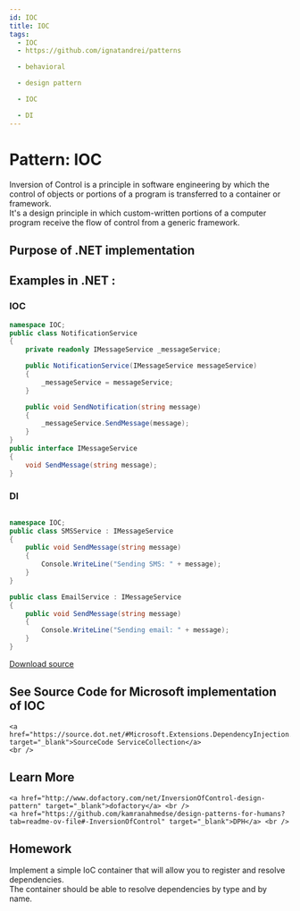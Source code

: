 ```yaml
---
id: IOC
title: IOC
tags:
  - IOC
  - https://github.com/ignatandrei/patterns

  - behavioral

  - design pattern

  - IOC

  - DI
---
```


# Pattern:  IOC

Inversion of Control is a principle in software engineering by which the control of objects or portions of a program is transferred to a container or framework.    <br />
It's a design principle in which custom-written portions of a computer program receive the flow of control from a generic framework.    <br />

## Purpose of .NET implementation


## Examples in .NET : 


###  IOC
```csharp showLineNumbers title="IOC example for Pattern IOC"
namespace IOC;
public class NotificationService
{
    private readonly IMessageService _messageService;

    public NotificationService(IMessageService messageService)
    {
        _messageService = messageService;
    }

    public void SendNotification(string message)
    {
        _messageService.SendMessage(message);
    }
}
public interface IMessageService
{
    void SendMessage(string message);
}

```


###  DI
```csharp showLineNumbers title="DI example for Pattern IOC"

namespace IOC;
public class SMSService : IMessageService
{
    public void SendMessage(string message)
    {
        Console.WriteLine("Sending SMS: " + message);
    }
}

public class EmailService : IMessageService
{
    public void SendMessage(string message)
    {
        Console.WriteLine("Sending email: " + message);
    }
}

```


[Download source](/zipSourceCodes/ioc.zip)



## See Source Code for Microsoft implementation of IOC

    <a href="https://source.dot.net/#Microsoft.Extensions.DependencyInjection.Abstractions/ServiceCollection.cs" target="_blank">SourceCode ServiceCollection</a>
    <br />


## Learn More

    <a href="http://www.dofactory.com/net/InversionOfControl-design-pattern" target="_blank">dofactory</a> <br />
    <a href="https://github.com/kamranahmedse/design-patterns-for-humans?tab=readme-ov-file#-InversionOfControl" target="_blank">DPH</a> <br />


## Homework


Implement a simple IoC container that will allow you to register and resolve dependencies.    <br />
The container should be able to resolve dependencies by type and by name.    <br />


